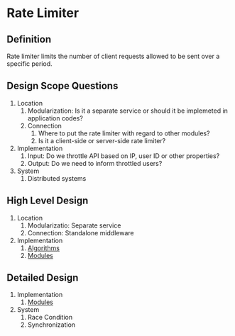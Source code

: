 # Rate Limiter

## Definition

Rate limiter limits the number of client requests allowed to be sent over a specific period.

## Design Scope Questions

1. Location
   1. Modularization: Is it a separate service or should it be implemeted in application codes?
   2. Connection
      1. Where to put the rate limiter with regard to other modules?
      2. Is it a client-side or server-side rate limiter?
2. Implementation
   1. Input: Do we throttle API based on IP, user ID or other properties?
   2. Output: Do we need to inform throttled users?
3. System
   1. Distributed systems

## High Level Design

1. Location
   1. Modularizatio: Separate service
   2. Connection: Standalone middleware
2. Implementation
   1. [Algorithms](./high_level_design/implementation/algorithms.md)
   2. [Modules](./detailed_design/implementation/modules.md)

## Detailed Design

1. Implementation
   1. [Modules](./detailed_design/implementation/modules.md)
2. System
   1. Race Condition
   2. Synchronization
